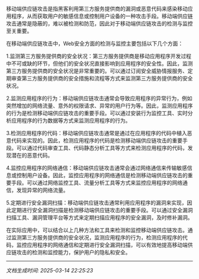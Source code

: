 移动端供应链攻击是指黑客利用第三方服务提供商的漏洞或恶意代码来感染移动应用程序，从而获取用户的敏感信息或控制用户设备的一种攻击手段。移动端供应链攻击通常是隐蔽的，难以被检测和防范，因此对于移动端供应链攻击的检测与监控至关重要。

在移动端供应链攻击中，Web安全方面的检测与监控主要包括以下几个方面：

1.监测第三方服务提供商的安全状况：第三方服务提供商是移动应用程序开发过程中不可或缺的环节，但他们的安全状况直接影响到应用程序的安全性。因此，监测第三方服务提供商的安全状况是非常重要的。可以通过订阅安全威胁情报服务、定期审查第三方服务提供商的安全措施和流程等方式来监测第三方服务提供商的安全状况。

2.监测应用程序的行为：移动端供应链攻击通常会导致应用程序的异常行为，例如突然增加的网络流量、意外的权限请求、异常的用户行为等。因此，监测应用程序的行为是检测移动端供应链攻击的重要手段。可以通过安装行为监控工具、实时分析应用程序的行为数据等方式来监测应用程序的行为。

3.检测应用程序的代码：移动端供应链攻击通常是通过在应用程序的代码中植入恶意代码来实现的。因此，检测应用程序的代码是检测移动端供应链攻击的重要手段。可以通过代码审查工具、代码静态分析工具等方式来检测应用程序的代码，发现潜在的恶意代码。

4.监控应用程序的网络通信：移动端供应链攻击通常会通过网络通信来传输敏感信息或控制用户设备。因此，监控应用程序的网络通信是检测移动端供应链攻击的重要手段。可以通过网络监控工具、流量分析工具等方式来监控应用程序的网络通信，发现异常的网络流量。

5.定期进行安全漏洞扫描：移动端供应链攻击通常利用应用程序的漏洞来实现，因此定期进行安全漏洞扫描是检测移动端供应链攻击的重要手段。可以通过安全漏洞扫描工具、漏洞管理平台等方式来定期扫描应用程序的安全漏洞，及时修补漏洞。

在实际应用中，可以结合以上几种方法和工具来检测和监控移动端供应链攻击。通过监测第三方服务提供商的安全状况，监测应用程序的行为，检测应用程序的代码，监控应用程序的网络通信和定期进行安全漏洞扫描，可以有效地提高移动端供应链攻击的检测和监控能力，保护用户的隐私和安全。

---

*文档生成时间: 2025-03-14 22:25:23*


